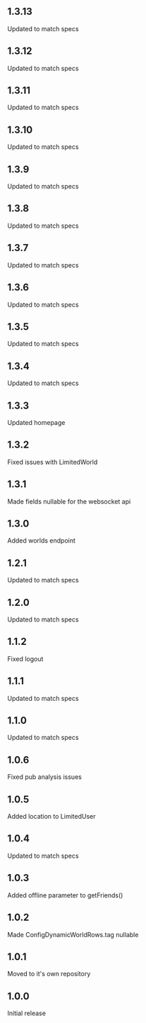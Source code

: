 ## 1.3.13
Updated to match specs

## 1.3.12
Updated to match specs

## 1.3.11
Updated to match specs

## 1.3.10
Updated to match specs

## 1.3.9
Updated to match specs

## 1.3.8
Updated to match specs

## 1.3.7
Updated to match specs

## 1.3.6
Updated to match specs

## 1.3.5
Updated to match specs

## 1.3.4
Updated to match specs

## 1.3.3
Updated homepage

## 1.3.2
Fixed issues with LimitedWorld

## 1.3.1
Made fields nullable for the websocket api

## 1.3.0
Added worlds endpoint

## 1.2.1
Updated to match specs

## 1.2.0
Updated to match specs

## 1.1.2
Fixed logout

## 1.1.1
Updated to match specs

## 1.1.0
Updated to match specs

## 1.0.6
Fixed pub analysis issues

## 1.0.5
Added location to LimitedUser

## 1.0.4
Updated to match specs

## 1.0.3
Added offline parameter to getFriends()

## 1.0.2
Made ConfigDynamicWorldRows.tag nullable

## 1.0.1
Moved to it's own repository

## 1.0.0
Initial release